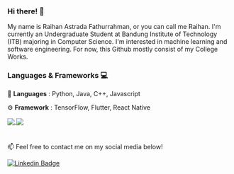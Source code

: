 ### Hi there! 👋
My name is Raihan Astrada Fathurrahman, or you can call me Raihan. I'm currently an Undergraduate Student at Bandung Institute of Technology (ITB) majoring in Computer Science. I'm interested in machine learning and software engineering. For now, this Github mostly consist of my College Works.

### Languages & Frameworks 💻
📄 **Languages** : Python, Java, C++, Javascript 

⚙ **Framework** : TensorFlow, Flutter, React Native

<!-- 🌱 **Currently learning** : HTML, CSS, and Javascript for Web Developer -->


<a href="https://github.com/anuraghazra/github-readme-stats">
  <img align="center" src="https://github-readme-stats.vercel.app/api?username=raihanastrada&show_icons=true&include_all_commits=true&count_private=true&hide=stars,issues&theme=nightowl" />
</a>
<a href="https://github.com/anuraghazra/github-readme-stats">
  <img align="center" src="https://github-readme-stats.vercel.app/api/top-langs/?username=raihanastrada&langs_count=5&theme=nightowl&layout=compact" />
</a>

#
📫 Feel free to contact me on my social media below!

[![Linkedin Badge](https://img.shields.io/badge/-Raihan_Astrada_Fathurrahman-blue?style=flat&logo=Linkedin&logoColor=white&link=https://www.linkedin.com/in/raihanastrada/)](https://www.linkedin.com/in/raihanastrada/)

##### 
<!-- ![](https://komarev.com/ghpvc/?username=raihanastrada) -->

<!--
**raihanastrada/raihanastrada** is a ✨ _special_ ✨ repository because its `README.md` (this file) appears on your GitHub profile.

Here are some ideas to get you started:

- 🔭 I’m currently working on ...
- 🌱 I’m currently learning ...
- 👯 I’m looking to collaborate on ...
- 🤔 I’m looking for help with ...
- 💬 Ask me about ...
- 📫 How to reach me: ...
- 😄 Pronouns: ...
- ⚡ Fun fact: ...
-->

